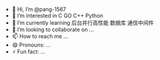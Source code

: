 - 👋 Hi, I’m @pang-1567
- 👀 I’m interested in C GO C++ Python
- 🌱 I’m currently learning 后台并行高性能 数据库 通信中间件
- 💞️ I’m looking to collaborate on ...
- 📫 How to reach me ...
- 😄 Pronouns: ...
- ⚡ Fun fact: ...

<!---
pang-1567/pang-1567 is a ✨ special ✨ repository because its `README.md` (this file) appears on your GitHub profile.
You can click the Preview link to take a look at your changes.
--->

